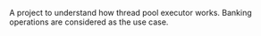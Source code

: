 A project to understand how thread pool executor works. Banking operations are considered as the use case. 
